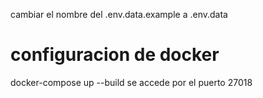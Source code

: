 cambiar el nombre del .env.data.example a .env.data

# configuracion de docker
docker-compose up --build
se accede por el puerto 27018